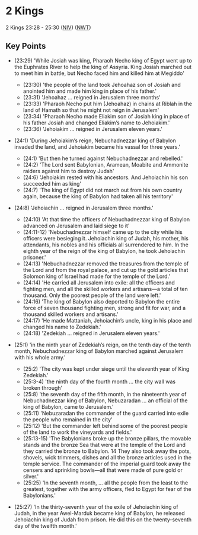 # 2 Kings

2 Kings 23:28 - 25:30 ([NIV](https://www.biblegateway.com/passage/?search=2+Kings+23%3A28-25%3A30&version=NIV))
([NWT](https://wol.jw.org/en/wol/l/r1/lp-e?q=2+Kings+23%3A28-25%3A30))

## Key Points

- (23:29) 'While Josiah was king, Pharaoh Necho king of Egypt went up to the Euphrates River to help the king of
  Assyria. King Josiah marched out to meet him in battle, but Necho faced him and killed him at Megiddo'

  - (23:30) 'the people of the land took Jehoahaz son of Josiah and anointed him and made him king in place of his
    father.'
  - (23:31) 'Jehoahaz ... reigned in Jerusalem three months'
  - (23:33) 'Pharaoh Necho put him (Jehoahaz) in chains at Riblah in the land of Hamath so that he might not reign in
    Jerusalem'
  - (23:34) 'Pharaoh Necho made Eliakim son of Josiah king in place of his father Josiah and changed Eliakim’s name to
    Jehoiakim.'
  - (23:36) 'Jehoiakim ... reigned in Jerusalem eleven years.'

- (24:1) 'During Jehoiakim’s reign, Nebuchadnezzar king of Babylon invaded the land, and Jehoiakim became his vassal for
  three years.'

  - (24:1) 'But then he turned against Nebuchadnezzar and rebelled.'
  - (24:2) 'The Lord sent Babylonian, Aramean, Moabite and Ammonite raiders against him to destroy Judah'
  - (24:6) 'Jehoiakim rested with his ancestors. And Jehoiachin his son succeeded him as king'
  - (24:7) 'The king of Egypt did not march out from his own country again, because the king of Babylon had taken all
    his territory'

- (24:8) 'Jehoiachin ... reigned in Jerusalem three months.'

  - (24:10) 'At that time the officers of Nebuchadnezzar king of Babylon advanced on Jerusalem and laid siege to it'
  - (24:11-12) 'Nebuchadnezzar himself came up to the city while his officers were besieging it. Jehoiachin king of
    Judah, his mother, his attendants, his nobles and his officials all surrendered to him. In the eighth year of the
    reign of the king of Babylon, he took Jehoiachin prisoner.'
  - (24:13) 'Nebuchadnezzar removed the treasures from the temple of the Lord and from the royal palace, and cut up the
    gold articles that Solomon king of Israel had made for the temple of the Lord.'
  - (24:14) 'He carried all Jerusalem into exile: all the officers and fighting men, and all the skilled workers and
    artisans—a total of ten thousand. Only the poorest people of the land were left.'
  - (24:16) 'The king of Babylon also deported to Babylon the entire force of seven thousand fighting men, strong and
    fit for war, and a thousand skilled workers and artisans.'
  - (24:17) 'He made Mattaniah, Jehoiachin’s uncle, king in his place and changed his name to Zedekiah.'
  - (24:18) 'Zedekiah ... reigned in Jerusalem eleven years.'

- (25:1) 'in the ninth year of Zedekiah’s reign, on the tenth day of the tenth month, Nebuchadnezzar king of Babylon
  marched against Jerusalem with his whole army.'

  - (25:2) 'The city was kept under siege until the eleventh year of King Zedekiah.'
  - (25:3-4) 'the ninth day of the fourth month ... the city wall was broken through'
  - (25:8) 'the seventh day of the fifth month, in the nineteenth year of Nebuchadnezzar king of Babylon, Nebuzaradan
    ... an official of the king of Babylon, came to Jerusalem.'
  - (25:11) 'Nebuzaradan the commander of the guard carried into exile the people who remained in the city'
  - (25:12) 'But the commander left behind some of the poorest people of the land to work the vineyards and fields.'
  - (25:13-15) 'The Babylonians broke up the bronze pillars, the movable stands and the bronze Sea that were at the
    temple of the Lord and they carried the bronze to Babylon. 14 They also took away the pots, shovels, wick trimmers,
    dishes and all the bronze articles used in the temple service. The commander of the imperial guard took away the
    censers and sprinkling bowls—all that were made of pure gold or silver.'
  - (25:25) 'In the seventh month, ... all the people from the least to the greatest, together with the army officers,
    fled to Egypt for fear of the Babylonians.'

- (25:27) 'In the thirty-seventh year of the exile of Jehoiachin king of Judah, in the year Awel-Marduk became king of
  Babylon, he released Jehoiachin king of Judah from prison. He did this on the twenty-seventh day of the twelfth
  month.'
